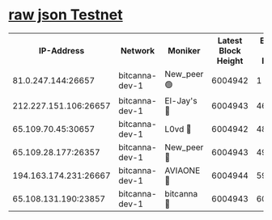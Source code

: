 [raw json Testnet](https://rpc-check.bcat.stavr.tech/bcat/rpc-bcat-result.json)
=


<table><tr><th>IP-Address</th><th>Network</th><th>Moniker</th><th>Latest Block Height</th><th>Earliest Block Height</th><th>Catching Up</th><th>Tx Index</th><th>Voting Power</th><th>Scan Time</th></tr><tr><td>81.0.247.144:26657</td><td>bitcanna-dev-1</td><td>New_peer 🟢</td><td>6004942</td><td>1</td><td>False</td><td>on</td><td>0</td><td>2024-01-16T14:36:03.849692108UTC</td></tr><tr><td>212.227.151.106:26657</td><td>bitcanna-dev-1</td><td>El-Jay's 🔴</td><td>6004943</td><td>4670391</td><td>False</td><td>on</td><td>2218164</td><td>2024-01-16T14:36:10.680258010UTC</td></tr><tr><td>65.109.70.45:30657</td><td>bitcanna-dev-1</td><td>L0vd 🔴</td><td>6004942</td><td>4828155</td><td>False</td><td>on</td><td>7920</td><td>2024-01-16T14:36:04.231427719UTC</td></tr><tr><td>65.109.28.177:26357</td><td>bitcanna-dev-1</td><td>New_peer 🔴</td><td>6004943</td><td>4952911</td><td>False</td><td>on</td><td>2237067</td><td>2024-01-16T14:36:11.060256125UTC</td></tr><tr><td>194.163.174.231:26667</td><td>bitcanna-dev-1</td><td>AVIAONE 🔴</td><td>6004944</td><td>5995171</td><td>False</td><td>on</td><td>1949865</td><td>2024-01-16T14:36:17.943176386UTC</td></tr><tr><td>65.108.131.190:23857</td><td>bitcanna-dev-1</td><td>bitcanna 🔴</td><td>6004943</td><td>6000943</td><td>False</td><td>off</td><td>82269</td><td>2024-01-16T14:36:11.400298048UTC</td></tr></table>